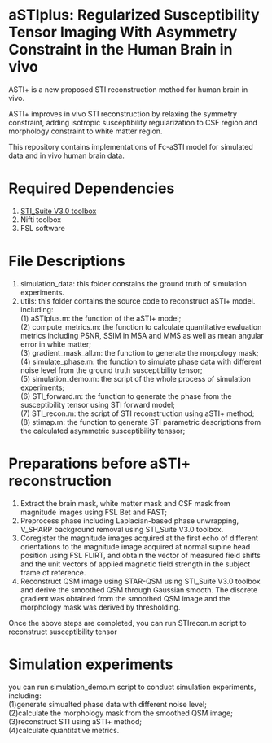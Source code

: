 # aSTIplus: Regularized Susceptibility Tensor Imaging With Asymmetry Constraint in the Human Brain in vivo
ASTI+ is a new proposed STI reconstruction method for human brain in vivo. 

ASTI+ improves in vivo STI reconstruction by relaxing the symmetry constraint, adding isotropic susceptibility regularization to CSF region and morphology constraint to white matter region.

This repository contains implementations of Fc-aSTI model for simulated data and in vivo human brain data.

# Required Dependencies
1. [STI_Suite V3.0 toolbox](https://people.eecs.berkeley.edu/~chunlei.liu/software.html)
2. Nifti toolbox
3. FSL software

# File Descriptions
1. simulation_data: this folder constains the ground truth of simulation experiments.
2. utils: this folder contains the source code to reconstruct aSTI+ model. including:  
(1) aSTIplus.m: the function of the aSTI+ model;  
(2) compute_metrics.m: the function to calculate quantitative evaluation metrics including PSNR, SSIM in MSA and MMS as well as mean angular error in white matter;  
(3) gradient_mask_all.m: the function to generate the morpology mask;  
(4) simulate_phase.m: the function to simulate phase data with different noise level from the ground truth susceptibility tensor;  
(5) simulation_demo.m: the script of the whole process of simulation experiments;  
(6) STI_forward.m: the function to generate the phase from the susceptibility tensor using STI forward model;  
(7) STI_recon.m: the script of STI reconstruction using aSTI+ method;  
(8) stimap.m: the function to generate STI parametric descriptions from the calculated asymmetric susceptibility tenssor;  

# Preparations before aSTI+ reconstruction
1. Extract the brain mask, white matter mask and CSF mask from magnitude images using FSL Bet and FAST;
2. Preprocess phase including Laplacian-based phase unwrapping, V_SHARP background removal using STI_Suite V3.0 toolbox.
3. Coregister the magnitude images acquired at the first echo of different orientations to the magnitude image acquired at normal supine head position using FSL FLIRT, and obtain the vector of measured field shifts and the unit vectors of applied magnetic field strength in the subject frame of reference.
4. Reconstruct QSM image using STAR-QSM using STI_Suite V3.0 toolbox and derive the smoothed QSM through Gaussian smooth. The discrete gradient was obtained from the smoothed QSM image and the morphology mask was derived by thresholding.

Once the above steps are completed, you can run STIrecon.m script to reconstruct susceptibility tensor

# Simulation experiments
you can run simulation_demo.m script to conduct simulation experiments, including:    
(1)generate simualted phase data with different noise level;  
(2)calculate the morphology mask from the smoothed QSM image;  
(3)reconstruct STI using aSTI+ method;  
(4)calculate quantitative metrics.
